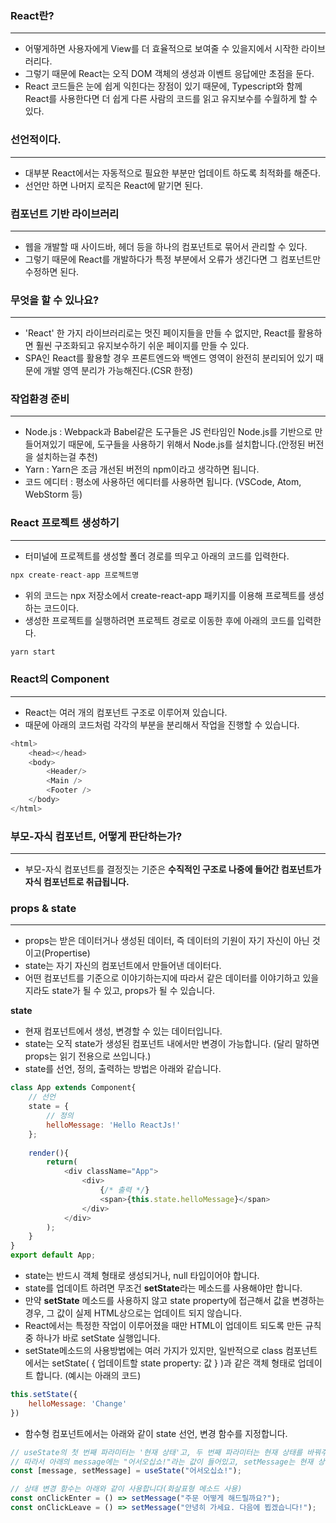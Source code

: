 ### React란?
---
- 어떻게하면 사용자에게 View를 더 효율적으로 보여줄 수 있을지에서 시작한 라이브러리다.
- 그렇기 때문에 React는 오직 DOM 객체의 생성과 이벤트 응답에만 초점을 둔다.
- React 코드들은 눈에 쉽게 익힌다는 장점이 있기 때문에, Typescript와 함께 React를 사용한다면 더 쉽게 다른 사람의 코드를 읽고 유지보수를 수월하게 할 수 있다.

### 선언적이다.
---
- 대부분 React에서는 자동적으로 필요한 부분만 업데이트 하도록 최적화를 해준다.
- 선언만 하면 나머지 로직은 React에 맡기면 된다.

### 컴포넌트 기반 라이브러리
---
- 웹을 개발할 때 사이드바, 헤더 등을 하나의 컴포넌트로 묶어서 관리할 수 있다.
- 그렇기 때문에 React를 개발하다가 특정 부분에서 오류가 생긴다면 그 컴포넌트만 수정하면 된다.

### 무엇을 할 수 있나요?
---
- 'React' 한 가지 라이브러리로는 멋진 페이지들을 만들 수 없지만, React를 활용하면 훨씬 구조화되고 유지보수하기 쉬운 페이지를 만들 수 있다.
- SPA인 React를 활용할 경우 프론트엔드와 백엔드 영역이 완전히 분리되어 있기 때문에 개발 영역 분리가 가능해진다.(CSR 한정)

### 작업환경 준비
---
- Node.js : Webpack과 Babel같은 도구들은 JS 런타임인 Node.js를 기반으로 만들어져있기 때문에, 도구들을 사용하기 위해서 Node.js를 설치합니다.(안정된 버전을 설치하는걸 추천)
- Yarn : Yarn은 조금 개선된 버전의 npm이라고 생각하면 됩니다.
- 코드 에디터 : 평소에 사용하던 에디터를 사용하면 됩니다. (VSCode, Atom, WebStorm 등)

### React 프로젝트 생성하기
---
- 터미널에 프로젝트를 생성할 폴더 경로를 띄우고 아래의 코드를 입력한다.
```javascript
npx create-react-app 프로젝트명
```
- 위의 코드는 npx 저장소에서 create-react-app 패키지를 이용해 프로젝트를 생성하는 코드이다.
- 생성한 프로젝트를 실행하려면 프로젝트 경로로 이동한 후에 아래의 코드를 입력한다.
```javascript
yarn start
```

### React의 Component
---
- React는 여러 개의 컴포넌트 구조로 이루어져 있습니다.
- 때문에 아래의 코드처럼 각각의 부분을 분리해서 작업을 진행할 수 있습니다.
```javascript
<html>
    <head></head>
    <body>
        <Header/>
        <Main />
        <Footer />
    </body>
</html> 
```

### 부모-자식 컴포넌트, 어떻게 판단하는가?
---
- 부모-자식 컴포넌트를 결정짓는 기준은 **수직적인 구조로 나중에 들어간 컴포넌트가 자식 컴포넌트로 취급됩니다.**

### props & state
---
- props는 받은 데이터거나 생성된 데이터, 즉 데이터의 기원이 자기 자신이 아닌 것이고(Propertise)
- state는 자기 자신의 컴포넌트에서 만들어낸 데이터다.
- 어떤 컴포넌트를 기준으로 이야기하는지에 따라서 같은 데이터를 이야기하고 있을지라도 state가 될 수 있고, props가 될 수 있습니다.

**state**
- 현재 컴포넌트에서 생성, 변경할 수 있는 데이터입니다.
- state는 오직 state가 생성된 컴포넌트 내에서만 변경이 가능합니다. (달리 말하면 props는 읽기 전용으로 쓰입니다.)
- state를 선언, 정의, 출력하는 방법은 아래와 같습니다.
```javascript
class App extends Component{
    // 선언
    state = {
        // 정의
        helloMessage: 'Hello ReactJs!'
    };
    
    render(){
        return(
            <div className="App">
                <div>
                    {/* 출력 */}
                    <span>{this.state.helloMessage}</span>
                </div>
            </div>
        );
    }
}
export default App;
```
- state는 반드시 객체 형태로 생성되거나, null 타입이어야 합니다.
- state를 업데이트 하려면 무조건 **setState**라는 메소드를 사용해야만 합니다.
- 만약 **setState** 메소드를 사용하지 않고 state property에 접근해서 값을 변경하는 경우, 그 값이 실제 HTML상으로는 업데이트 되지 않습니다.
- React에서는 특정한 작업이 이루어졌을 때만 HTML이 업데이트 되도록 만든 규칙 중 하나가 바로 setState 실행입니다.
- setState메소드의 사용방법에는 여러 가지가 있지만, 일반적으로 class 컴포넌트에서는 setState( { 업데이트할 state property: 값 } )과 같은 객체 형태로 업데이트 합니다. (예시는 아래의 코드)
```javascript
this.setState({
    helloMessage: 'Change'
})
```
- 함수형 컴포넌트에서는 아래와 같이 state 선언, 변경 함수를 지정합니다.
```javascript
// useState의 첫 번째 파라미터는 '현재 상태'고, 두 번째 파라미터는 현재 상태를 바꿔주는 함수입니다.
// 따라서 아래의 message에는 "어서오십쇼!"라는 값이 들어있고, setMessage는 현재 상태를 바꿔줄 함수입니다.
const [message, setMessage] = useState("어서오십쇼!");

// 상태 변경 함수는 아래와 같이 사용합니다(화살표형 메소드 사용)
const onClickEnter = () => setMessage("주문 어떻게 해드릴까요?");
const onClickLeave = () => setMessage("안녕히 가세요. 다음에 뵙겠습니다!");
```